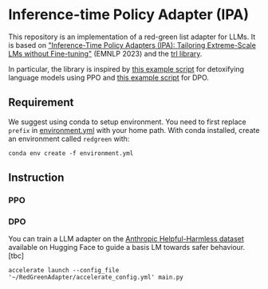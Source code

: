 # Inference-time Policy Adapter (IPA)

This repository is an implementation of a red-green list adapter for LLMs. It is based on ["Inference-Time Policy Adapters (IPA): Tailoring Extreme-Scale LMs without Fine-tuning"](https://arxiv.org/abs/2305.15065) (EMNLP 2023) and the [trl library](https://huggingface.co/docs/trl/en/index). 

In particular, the library is inspired by [this example script](https://github.com/huggingface/trl/blob/main/examples/research_projects/toxicity/scripts/gpt-j-6b-toxicity.py) for detoxifying language models using PPO and [this example script](https://github.com/huggingface/trl/blob/main/examples/scripts/dpo.py) for DPO. 

## Requirement
We suggest using conda to setup environment. You need to first replace ``prefix`` in [environment.yml](environment.yml) with your home path. With conda installed, create an environment called `redgreen` with:
```
conda env create -f environment.yml
```

## Instruction

### PPO

### DPO

You can train a LLM adapter on the [Anthropic Helpful-Harmless dataset](https://huggingface.co/datasets/Anthropic/hh-rlhf) available on Hugging Face to guide a basis LM towards safer behaviour. 
[tbc]

```
accelerate launch --config_file '~/RedGreenAdapter/accelerate_config.yml' main.py 
```